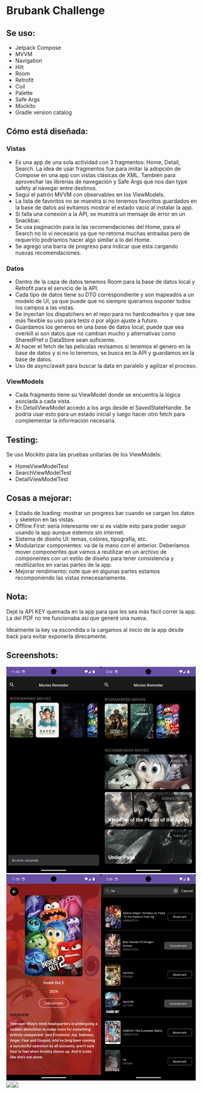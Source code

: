 # Brubank Challenge

## Se uso:
 - Jetpack Compose
 - MVVM
 - Navigation
 - Hilt
 - Room
 - Retrofit
 - Coil
 - Palette
 - Safe Args
 - Mockito
 - Gradle version catalog

## Cómo está diseñada:
### Vistas
 - Es una app de una sola actividad con 3 fragmentos: Home, Detail, Search. La idea de usar fragmentos fue para imitar la adopción de Compose en una app con vistas clásicas de XML. También para aprovechar las librerías de navegación y Safe Args que nos dan type safety al navegar entre destinos.
 - Seguí el patrón MVVM con observables en los ViewModels.
 - La lista de favoritos no se muestra si no tenemos favoritos guardados en la base de datos así evitamos mostrar el estado vacío al instalar la app.
 - Si falla una conexión a la API, se muestra un mensaje de error en un Snackbar.
 - Se usa paginación para la las recomendaciones del Home, para el Search no lo vi necesario ya que no retorna muchas entradas pero de requerirlo podriamos hacer algo similar a lo del Home.
 - Se agrego una barra de progreso para indicar que esta cargando nuevas recomendaciones.

### Datos
 - Dentro de la capa de datos tenemos Room para la base de datos local y Retrofit para el servicio de la API.
 - Cada tipo de datos tiene su DTO correspondiente y son mapeados a un modelo de UI, ya que puede que no siempre queramos exponer todos los campos a las vistas.
 - Se inyectan los dispatchers en el repo para no hardcodearlos y que sea más flexible su uso para tests o por algún ajuste a futuro.
 - Guardamos los generos en una base de datos local, puede que sea overkill si son datos que no cambian mucho y alternativas como SharedPref o DataStore sean suficiente.
 - Al hacer el fetch de las peliculas revisamos si tenemos el genero en la base de datos y si no lo tenemos, se busca en la API y guardamos en la base de datos.
 - Uso de async/await para buscar la data en paralelo y agilizar el proceso.

### ViewModels
 - Cada fragmento tiene su ViewModel donde se encuentra la lógica asociada a cada vista.
 - En DetailViewModel accedo a los args desde el SavedStateHandle. Se podría usar esto para un estado inicial y luego hacer otro fetch para complementar la información necesaria.

## Testing:
Se uso Mockito para las pruebas unitarias de los ViewModels:
- HomeViewModelTest
- SearchViewModelTest
- DetailViewModelTest

## Cosas a mejorar:
 - Estado de loading: mostrar un progress bar cuando se cargan los datos y skeleton en las vistas.
 - Offline First: sería interesante ver si es viable esto para poder seguir usando la app aunque estemos sin internet.
 - Sistema de diseño UI: temas, colores, tipografía, etc.
 - Modularizar componentes: va de la mano con el anterior. Deberíamos mover componentes que vamos a reutilizar en un archivo de componentes con un estilo de diseño para tener consistencia y reutilizarlos en varias partes de la app.
 - Mejorar rendimiento: note que en algunas partes estamos recomponiendo las vistas innecesariamente.

## Nota:
Dejé la API KEY quemada en la app para que les sea más fácil correr la app. La del PDF no me funcionaba así que generé una nueva.

Idealmente la key va escondida o la cargamos al inicio de la app desde back para evitar exponerla direcamente.

## Screenshots:
<img src="https://github.com/puntogris/brubank-challenge/blob/main/screenshots/1.png" width=250><img src="https://github.com/puntogris/brubank-challenge/blob/main/screenshots/2.png" width=250><img src="https://github.com/puntogris/brubank-challenge/blob/main/screenshots/3.png" width=250><img src="https://github.com/puntogris/brubank-challenge/blob/main/screenshots/4.png" width=250><img src="https://github.com/puntogris/brubank-challenge/blob/main/screenshots/5.gif" width=250><img src="https://github.com/puntogris/brubank-challenge/blob/main/screenshots/6.gif" width=250>